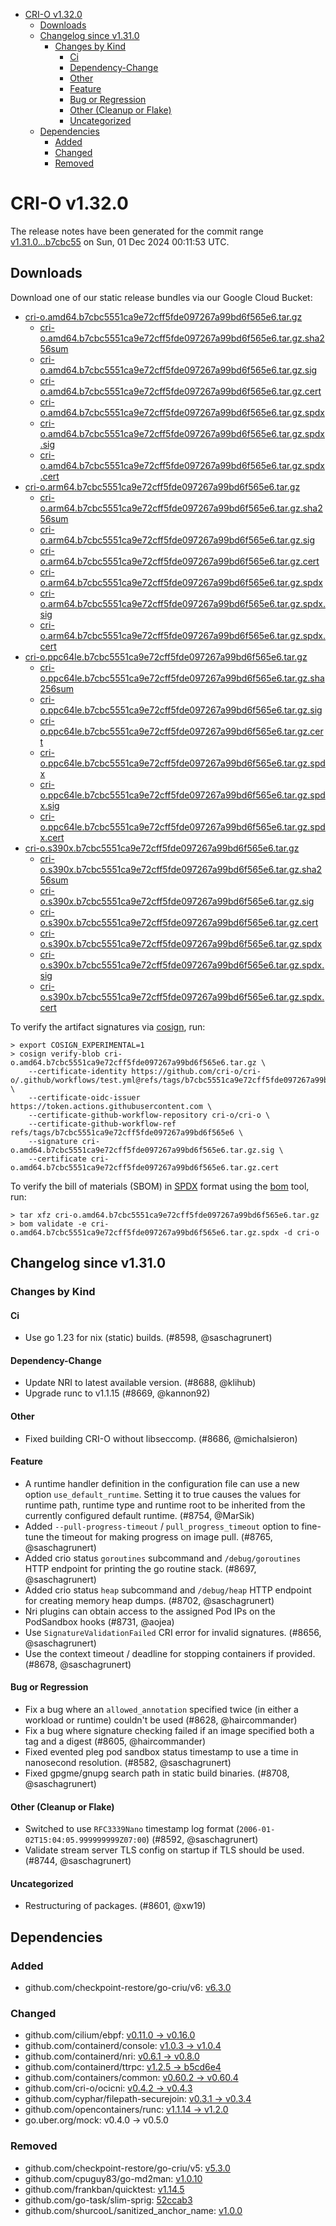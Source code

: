 - [CRI-O v1.32.0](#cri-o-v1320)
  - [Downloads](#downloads)
  - [Changelog since v1.31.0](#changelog-since-v1310)
    - [Changes by Kind](#changes-by-kind)
      - [Ci](#ci)
      - [Dependency-Change](#dependency-change)
      - [Other](#other)
      - [Feature](#feature)
      - [Bug or Regression](#bug-or-regression)
      - [Other (Cleanup or Flake)](#other-cleanup-or-flake)
      - [Uncategorized](#uncategorized)
  - [Dependencies](#dependencies)
    - [Added](#added)
    - [Changed](#changed)
    - [Removed](#removed)

# CRI-O v1.32.0

The release notes have been generated for the commit range
[v1.31.0...b7cbc55](https://github.com/cri-o/cri-o/compare/v1.31.0...v1.32.0) on Sun, 01 Dec 2024 00:11:53 UTC.

## Downloads

Download one of our static release bundles via our Google Cloud Bucket:

- [cri-o.amd64.b7cbc5551ca9e72cff5fde097267a99bd6f565e6.tar.gz](https://storage.googleapis.com/cri-o/artifacts/cri-o.amd64.b7cbc5551ca9e72cff5fde097267a99bd6f565e6.tar.gz)
  - [cri-o.amd64.b7cbc5551ca9e72cff5fde097267a99bd6f565e6.tar.gz.sha256sum](https://storage.googleapis.com/cri-o/artifacts/cri-o.amd64.b7cbc5551ca9e72cff5fde097267a99bd6f565e6.tar.gz.sha256sum)
  - [cri-o.amd64.b7cbc5551ca9e72cff5fde097267a99bd6f565e6.tar.gz.sig](https://storage.googleapis.com/cri-o/artifacts/cri-o.amd64.b7cbc5551ca9e72cff5fde097267a99bd6f565e6.tar.gz.sig)
  - [cri-o.amd64.b7cbc5551ca9e72cff5fde097267a99bd6f565e6.tar.gz.cert](https://storage.googleapis.com/cri-o/artifacts/cri-o.amd64.b7cbc5551ca9e72cff5fde097267a99bd6f565e6.tar.gz.cert)
  - [cri-o.amd64.b7cbc5551ca9e72cff5fde097267a99bd6f565e6.tar.gz.spdx](https://storage.googleapis.com/cri-o/artifacts/cri-o.amd64.b7cbc5551ca9e72cff5fde097267a99bd6f565e6.tar.gz.spdx)
  - [cri-o.amd64.b7cbc5551ca9e72cff5fde097267a99bd6f565e6.tar.gz.spdx.sig](https://storage.googleapis.com/cri-o/artifacts/cri-o.amd64.b7cbc5551ca9e72cff5fde097267a99bd6f565e6.tar.gz.spdx.sig)
  - [cri-o.amd64.b7cbc5551ca9e72cff5fde097267a99bd6f565e6.tar.gz.spdx.cert](https://storage.googleapis.com/cri-o/artifacts/cri-o.amd64.b7cbc5551ca9e72cff5fde097267a99bd6f565e6.tar.gz.spdx.cert)
- [cri-o.arm64.b7cbc5551ca9e72cff5fde097267a99bd6f565e6.tar.gz](https://storage.googleapis.com/cri-o/artifacts/cri-o.arm64.b7cbc5551ca9e72cff5fde097267a99bd6f565e6.tar.gz)
  - [cri-o.arm64.b7cbc5551ca9e72cff5fde097267a99bd6f565e6.tar.gz.sha256sum](https://storage.googleapis.com/cri-o/artifacts/cri-o.arm64.b7cbc5551ca9e72cff5fde097267a99bd6f565e6.tar.gz.sha256sum)
  - [cri-o.arm64.b7cbc5551ca9e72cff5fde097267a99bd6f565e6.tar.gz.sig](https://storage.googleapis.com/cri-o/artifacts/cri-o.arm64.b7cbc5551ca9e72cff5fde097267a99bd6f565e6.tar.gz.sig)
  - [cri-o.arm64.b7cbc5551ca9e72cff5fde097267a99bd6f565e6.tar.gz.cert](https://storage.googleapis.com/cri-o/artifacts/cri-o.arm64.b7cbc5551ca9e72cff5fde097267a99bd6f565e6.tar.gz.cert)
  - [cri-o.arm64.b7cbc5551ca9e72cff5fde097267a99bd6f565e6.tar.gz.spdx](https://storage.googleapis.com/cri-o/artifacts/cri-o.arm64.b7cbc5551ca9e72cff5fde097267a99bd6f565e6.tar.gz.spdx)
  - [cri-o.arm64.b7cbc5551ca9e72cff5fde097267a99bd6f565e6.tar.gz.spdx.sig](https://storage.googleapis.com/cri-o/artifacts/cri-o.arm64.b7cbc5551ca9e72cff5fde097267a99bd6f565e6.tar.gz.spdx.sig)
  - [cri-o.arm64.b7cbc5551ca9e72cff5fde097267a99bd6f565e6.tar.gz.spdx.cert](https://storage.googleapis.com/cri-o/artifacts/cri-o.arm64.b7cbc5551ca9e72cff5fde097267a99bd6f565e6.tar.gz.spdx.cert)
- [cri-o.ppc64le.b7cbc5551ca9e72cff5fde097267a99bd6f565e6.tar.gz](https://storage.googleapis.com/cri-o/artifacts/cri-o.ppc64le.b7cbc5551ca9e72cff5fde097267a99bd6f565e6.tar.gz)
  - [cri-o.ppc64le.b7cbc5551ca9e72cff5fde097267a99bd6f565e6.tar.gz.sha256sum](https://storage.googleapis.com/cri-o/artifacts/cri-o.ppc64le.b7cbc5551ca9e72cff5fde097267a99bd6f565e6.tar.gz.sha256sum)
  - [cri-o.ppc64le.b7cbc5551ca9e72cff5fde097267a99bd6f565e6.tar.gz.sig](https://storage.googleapis.com/cri-o/artifacts/cri-o.ppc64le.b7cbc5551ca9e72cff5fde097267a99bd6f565e6.tar.gz.sig)
  - [cri-o.ppc64le.b7cbc5551ca9e72cff5fde097267a99bd6f565e6.tar.gz.cert](https://storage.googleapis.com/cri-o/artifacts/cri-o.ppc64le.b7cbc5551ca9e72cff5fde097267a99bd6f565e6.tar.gz.cert)
  - [cri-o.ppc64le.b7cbc5551ca9e72cff5fde097267a99bd6f565e6.tar.gz.spdx](https://storage.googleapis.com/cri-o/artifacts/cri-o.ppc64le.b7cbc5551ca9e72cff5fde097267a99bd6f565e6.tar.gz.spdx)
  - [cri-o.ppc64le.b7cbc5551ca9e72cff5fde097267a99bd6f565e6.tar.gz.spdx.sig](https://storage.googleapis.com/cri-o/artifacts/cri-o.ppc64le.b7cbc5551ca9e72cff5fde097267a99bd6f565e6.tar.gz.spdx.sig)
  - [cri-o.ppc64le.b7cbc5551ca9e72cff5fde097267a99bd6f565e6.tar.gz.spdx.cert](https://storage.googleapis.com/cri-o/artifacts/cri-o.ppc64le.b7cbc5551ca9e72cff5fde097267a99bd6f565e6.tar.gz.spdx.cert)
- [cri-o.s390x.b7cbc5551ca9e72cff5fde097267a99bd6f565e6.tar.gz](https://storage.googleapis.com/cri-o/artifacts/cri-o.s390x.b7cbc5551ca9e72cff5fde097267a99bd6f565e6.tar.gz)
  - [cri-o.s390x.b7cbc5551ca9e72cff5fde097267a99bd6f565e6.tar.gz.sha256sum](https://storage.googleapis.com/cri-o/artifacts/cri-o.s390x.b7cbc5551ca9e72cff5fde097267a99bd6f565e6.tar.gz.sha256sum)
  - [cri-o.s390x.b7cbc5551ca9e72cff5fde097267a99bd6f565e6.tar.gz.sig](https://storage.googleapis.com/cri-o/artifacts/cri-o.s390x.b7cbc5551ca9e72cff5fde097267a99bd6f565e6.tar.gz.sig)
  - [cri-o.s390x.b7cbc5551ca9e72cff5fde097267a99bd6f565e6.tar.gz.cert](https://storage.googleapis.com/cri-o/artifacts/cri-o.s390x.b7cbc5551ca9e72cff5fde097267a99bd6f565e6.tar.gz.cert)
  - [cri-o.s390x.b7cbc5551ca9e72cff5fde097267a99bd6f565e6.tar.gz.spdx](https://storage.googleapis.com/cri-o/artifacts/cri-o.s390x.b7cbc5551ca9e72cff5fde097267a99bd6f565e6.tar.gz.spdx)
  - [cri-o.s390x.b7cbc5551ca9e72cff5fde097267a99bd6f565e6.tar.gz.spdx.sig](https://storage.googleapis.com/cri-o/artifacts/cri-o.s390x.b7cbc5551ca9e72cff5fde097267a99bd6f565e6.tar.gz.spdx.sig)
  - [cri-o.s390x.b7cbc5551ca9e72cff5fde097267a99bd6f565e6.tar.gz.spdx.cert](https://storage.googleapis.com/cri-o/artifacts/cri-o.s390x.b7cbc5551ca9e72cff5fde097267a99bd6f565e6.tar.gz.spdx.cert)

To verify the artifact signatures via [cosign](https://github.com/sigstore/cosign), run:

```console
> export COSIGN_EXPERIMENTAL=1
> cosign verify-blob cri-o.amd64.b7cbc5551ca9e72cff5fde097267a99bd6f565e6.tar.gz \
    --certificate-identity https://github.com/cri-o/cri-o/.github/workflows/test.yml@refs/tags/b7cbc5551ca9e72cff5fde097267a99bd6f565e6 \
    --certificate-oidc-issuer https://token.actions.githubusercontent.com \
    --certificate-github-workflow-repository cri-o/cri-o \
    --certificate-github-workflow-ref refs/tags/b7cbc5551ca9e72cff5fde097267a99bd6f565e6 \
    --signature cri-o.amd64.b7cbc5551ca9e72cff5fde097267a99bd6f565e6.tar.gz.sig \
    --certificate cri-o.amd64.b7cbc5551ca9e72cff5fde097267a99bd6f565e6.tar.gz.cert
```

To verify the bill of materials (SBOM) in [SPDX](https://spdx.org) format using the [bom](https://sigs.k8s.io/bom) tool, run:

```console
> tar xfz cri-o.amd64.b7cbc5551ca9e72cff5fde097267a99bd6f565e6.tar.gz
> bom validate -e cri-o.amd64.b7cbc5551ca9e72cff5fde097267a99bd6f565e6.tar.gz.spdx -d cri-o
```

## Changelog since v1.31.0

### Changes by Kind

#### Ci
 - Use go 1.23 for nix (static) builds. (#8598, @saschagrunert)

#### Dependency-Change
 - Update NRI to latest available version. (#8688, @klihub)
 - Upgrade runc to v1.1.15 (#8669, @kannon92)

#### Other
 - Fixed building CRI-O without libseccomp. (#8686, @michalsieron)

#### Feature
 - A runtime handler definition in the configuration file can use a new option `use_default_runtime`. Setting it to true causes the values for runtime path, runtime type and runtime root to be inherited from the currently configured default runtime. (#8754, @MarSik)
 - Added `--pull-progress-timeout` / `pull_progress_timeout` option to fine-tune the timeout for making progress on image pull. (#8765, @saschagrunert)
 - Added crio status `goroutines` subcommand and `/debug/goroutines` HTTP endpoint for printing the go routine stack. (#8697, @saschagrunert)
 - Added crio status `heap` subcommand and `/debug/heap` HTTP endpoint for creating memory heap dumps. (#8702, @saschagrunert)
 - Nri plugins can obtain access to the assigned Pod IPs on the PodSandbox hooks (#8731, @aojea)
 - Use `SignatureValidationFailed` CRI error for invalid signatures. (#8656, @saschagrunert)
 - Use the context timeout / deadline for stopping containers if provided. (#8678, @saschagrunert)

#### Bug or Regression
 - Fix a bug where an `allowed_annotation` specified twice (in either a workload or runtime) couldn't be used (#8628, @haircommander)
 - Fix a bug where signature checking failed if an image specified both a tag and a digest (#8605, @haircommander)
 - Fixed evented pleg pod sandbox status timestamp to use a time in nanosecond resolution. (#8582, @saschagrunert)
 - Fixed gpgme/gnupg search path in static build binaries. (#8708, @saschagrunert)

#### Other (Cleanup or Flake)
 - Switched to use `RFC3339Nano` timestamp log format (`2006-01-02T15:04:05.999999999Z07:00`) (#8592, @saschagrunert)
 - Validate stream server TLS config on startup if TLS should be used. (#8744, @saschagrunert)

#### Uncategorized
 - Restructuring of packages. (#8601, @xw19)

## Dependencies

### Added
- github.com/checkpoint-restore/go-criu/v6: [v6.3.0](https://github.com/checkpoint-restore/go-criu/tree/v6.3.0)

### Changed
- github.com/cilium/ebpf: [v0.11.0 → v0.16.0](https://github.com/cilium/ebpf/compare/v0.11.0...v0.16.0)
- github.com/containerd/console: [v1.0.3 → v1.0.4](https://github.com/containerd/console/compare/v1.0.3...v1.0.4)
- github.com/containerd/nri: [v0.6.1 → v0.8.0](https://github.com/containerd/nri/compare/v0.6.1...v0.8.0)
- github.com/containerd/ttrpc: [v1.2.5 → b5cd6e4](https://github.com/containerd/ttrpc/compare/v1.2.5...b5cd6e4)
- github.com/containers/common: [v0.60.2 → v0.60.4](https://github.com/containers/common/compare/v0.60.2...v0.60.4)
- github.com/cri-o/ocicni: [v0.4.2 → v0.4.3](https://github.com/cri-o/ocicni/compare/v0.4.2...v0.4.3)
- github.com/cyphar/filepath-securejoin: [v0.3.1 → v0.3.4](https://github.com/cyphar/filepath-securejoin/compare/v0.3.1...v0.3.4)
- github.com/opencontainers/runc: [v1.1.14 → v1.2.0](https://github.com/opencontainers/runc/compare/v1.1.14...v1.2.0)
- go.uber.org/mock: v0.4.0 → v0.5.0

### Removed
- github.com/checkpoint-restore/go-criu/v5: [v5.3.0](https://github.com/checkpoint-restore/go-criu/tree/v5.3.0)
- github.com/cpuguy83/go-md2man: [v1.0.10](https://github.com/cpuguy83/go-md2man/tree/v1.0.10)
- github.com/frankban/quicktest: [v1.14.5](https://github.com/frankban/quicktest/tree/v1.14.5)
- github.com/go-task/slim-sprig: [52ccab3](https://github.com/go-task/slim-sprig/tree/52ccab3)
- github.com/shurcooL/sanitized_anchor_name: [v1.0.0](https://github.com/shurcooL/sanitized_anchor_name/tree/v1.0.0)
